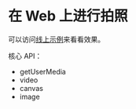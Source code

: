 # 在 Web 上进行拍照

可以访问[线上示例](https://codesandbox.io/s/github/alvinhui/100-Days-Of-WebMedia/tree/main/01_capture)来看看效果。

核心 API：

- getUserMedia
- video
- canvas
- image